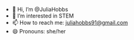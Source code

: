 - 👋 Hi, I’m @JuliaHobbs
- 👀 I’m interested in STEM
- 📫 How to reach me: juliahobbs91@gmail.com
- 😄 Pronouns: she/her

<!---
JuliaHobbs/JuliaHobbs is a ✨ special ✨ repository because its `README.md` (this file) appears on your GitHub profile.
You can click the Preview link to take a look at your changes.
--->
